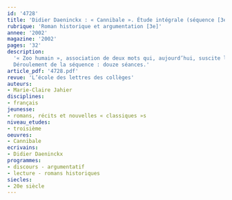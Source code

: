 ```yaml
---
id: '4728'
title: 'Didier Daeninckx : « Cannibale ». Étude intégrale (séquence [3e] )'
rubrique: 'Roman historique et argumentation [3e]'
annee: '2002'
magazine: '2002'
pages: '32'
description: 
  '« Zoo humain », association de deux mots qui, aujourd’hui, suscite la stupeur et l’indignation. Il n’en a pas toujours été ainsi. C’est le mérite du roman de Didier Daeninckx de permettre aux élèves du 21e siècle de découvrir, à travers les aventures de Gocéné et Badimoin, la cruauté et le mépris dont les Occidentaux ont fait preuve vis-à-vis des populations « indigènes ». Comment et pourquoi de tels actes ont-ils été possibles ? Par quel travail d’écriture un auteur peut-il, dans un texte à dominante narrative, expliquer, dénoncer ? C’est ce que cette séquence se propose d’étudier.
  Déroulement de la séquence : douze séances.'
article_pdf: '4728.pdf'
revue: 'L’école des lettres des collèges'
auteurs:
- Marie-Claire Jahier
disciplines:
- français
jeunesse:
- romans, récits et nouvelles « classiques »s
niveau_etudes:
- troisième
oeuvres:
- Cannibale
ecrivains:
- Didier Daeninckx
programmes:
- discours - argumentatif
- lecture - romans historiques
siecles:
- 20e siècle
---
```

